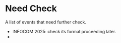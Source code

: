 # Need Check

A list of events that need further check. 

- INFOCOM 2025: check its formal proceeding later.
- 